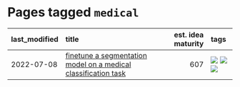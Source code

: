 # Pages tagged `medical`

|last_modified|title|est. idea maturity|tags
|:---|:---|---:|:---|
|2022-07-08|[finetune a segmentation model on a medical classification task](../finetune_a_segmentation_model_on_a_medical_classification_task.md)|607|[![](https://img.shields.io/badge/tag-experimental-af803c)](../tags/experimental.md) [![](https://img.shields.io/badge/tag-medical-bb15fd)](../tags/medical.md) [![](https://img.shields.io/badge/tag-tooling-4e6ea)](../tags/tooling.md)|